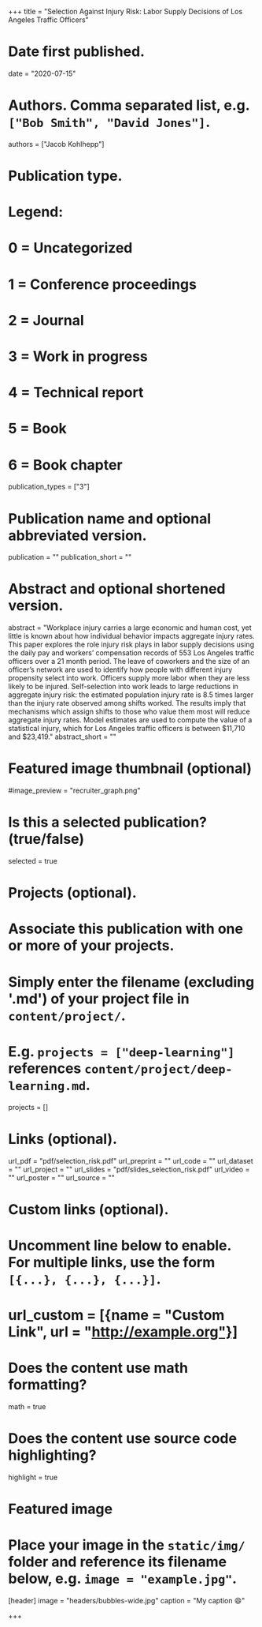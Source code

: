 +++
title = "Selection Against Injury Risk: Labor Supply Decisions of Los Angeles Traffic Officers"

# Date first published.
date = "2020-07-15"

# Authors. Comma separated list, e.g. `["Bob Smith", "David Jones"]`.
authors = ["Jacob Kohlhepp"]

# Publication type.
# Legend:
# 0 = Uncategorized
# 1 = Conference proceedings
# 2 = Journal
# 3 = Work in progress
# 4 = Technical report
# 5 = Book
# 6 = Book chapter
publication_types = ["3"]

# Publication name and optional abbreviated version.
publication = ""
publication_short = ""

# Abstract and optional shortened version.
abstract = "Workplace injury carries a large economic and human cost, yet little is known about how individual behavior impacts aggregate injury rates. This paper explores the role injury risk plays in labor supply decisions using the daily pay and workers’ compensation records of 553 Los Angeles traffic officers over
a 21 month period. The leave of coworkers and the size of an officer’s network are used to identify how people with different injury propensity select into work. Officers supply more labor when they are less likely to be injured. Self-selection into work leads to large reductions in aggregate injury risk: the estimated population injury rate is 8.5 times larger than the injury rate observed among shifts worked. The results imply that mechanisms which assign shifts to those who value them most will reduce aggregate injury rates. Model estimates are used to compute the value of a statistical injury, which for Los Angeles
traffic officers is between \$11,710 and \$23,419."
abstract_short = ""

# Featured image thumbnail (optional)
#image_preview = "recruiter_graph.png"

# Is this a selected publication? (true/false)
selected = true

# Projects (optional).
#   Associate this publication with one or more of your projects.
#   Simply enter the filename (excluding '.md') of your project file in `content/project/`.
#   E.g. `projects = ["deep-learning"]` references `content/project/deep-learning.md`.
projects = []

# Links (optional).

url_pdf = "pdf/selection_risk.pdf"
url_preprint = ""
url_code = ""
url_dataset = ""
url_project = ""
url_slides = "pdf/slides_selection_risk.pdf"
url_video = ""
url_poster = ""
url_source = ""

# Custom links (optional).
#   Uncomment line below to enable. For multiple links, use the form `[{...}, {...}, {...}]`.
# url_custom = [{name = "Custom Link", url = "http://example.org"}]

# Does the content use math formatting?
math = true

# Does the content use source code highlighting?
highlight = true

# Featured image
# Place your image in the `static/img/` folder and reference its filename below, e.g. `image = "example.jpg"`.
[header]
image = "headers/bubbles-wide.jpg"
caption = "My caption 😄"

+++
